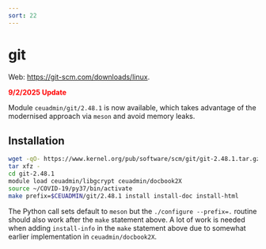 ```yaml
---
sort: 22
---
```


# git

Web: <https://git-scm.com/downloads/linux>.

<font color="red"><b>9/2/2025 Update</b></font>

Module `ceuadmin/git/2.48.1` is now available, which takes advantage of the modernised approach via `meson` and avoid memory leaks.

## Installation

```bash
wget -qO- https://www.kernel.org/pub/software/scm/git/git-2.48.1.tar.gz | \
tar xfz -
cd git-2.48.1
module load ceuadmin/libgcrypt ceuadmin/docbook2X
source ~/COVID-19/py37/bin/activate
make prefix=$CEUADMIN/git/2.48.1 install install-doc install-html
```

The Python call sets default to `meson` but the `./configure --prefix=.` routine should also work after the `make` statement above.
A lot of work is needed when adding `install-info` in the `make` statement above due to somewhat earlier implementation in
`ceuadmin/docbook2X`.
